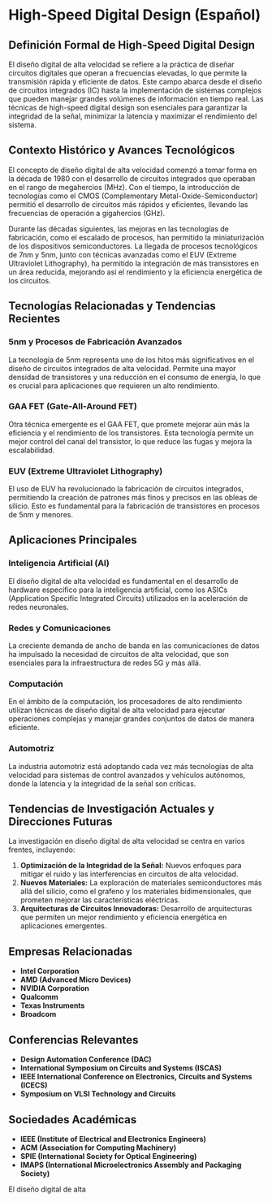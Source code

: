 # High-Speed Digital Design (Español)

## Definición Formal de High-Speed Digital Design

El diseño digital de alta velocidad se refiere a la práctica de diseñar circuitos digitales que operan a frecuencias elevadas, lo que permite la transmisión rápida y eficiente de datos. Este campo abarca desde el diseño de circuitos integrados (IC) hasta la implementación de sistemas complejos que pueden manejar grandes volúmenes de información en tiempo real. Las técnicas de high-speed digital design son esenciales para garantizar la integridad de la señal, minimizar la latencia y maximizar el rendimiento del sistema.

## Contexto Histórico y Avances Tecnológicos

El concepto de diseño digital de alta velocidad comenzó a tomar forma en la década de 1980 con el desarrollo de circuitos integrados que operaban en el rango de megahercios (MHz). Con el tiempo, la introducción de tecnologías como el CMOS (Complementary Metal-Oxide-Semiconductor) permitió el desarrollo de circuitos más rápidos y eficientes, llevando las frecuencias de operación a gigahercios (GHz).

Durante las décadas siguientes, las mejoras en las tecnologías de fabricación, como el escalado de procesos, han permitido la miniaturización de los dispositivos semiconductores. La llegada de procesos tecnológicos de 7nm y 5nm, junto con técnicas avanzadas como el EUV (Extreme Ultraviolet Lithography), ha permitido la integración de más transistores en un área reducida, mejorando así el rendimiento y la eficiencia energética de los circuitos.

## Tecnologías Relacionadas y Tendencias Recientes

### 5nm y Procesos de Fabricación Avanzados

La tecnología de 5nm representa uno de los hitos más significativos en el diseño de circuitos integrados de alta velocidad. Permite una mayor densidad de transistores y una reducción en el consumo de energía, lo que es crucial para aplicaciones que requieren un alto rendimiento.

### GAA FET (Gate-All-Around FET)

Otra técnica emergente es el GAA FET, que promete mejorar aún más la eficiencia y el rendimiento de los transistores. Esta tecnología permite un mejor control del canal del transistor, lo que reduce las fugas y mejora la escalabilidad.

### EUV (Extreme Ultraviolet Lithography)

El uso de EUV ha revolucionado la fabricación de circuitos integrados, permitiendo la creación de patrones más finos y precisos en las obleas de silicio. Esto es fundamental para la fabricación de transistores en procesos de 5nm y menores.

## Aplicaciones Principales

### Inteligencia Artificial (AI)

El diseño digital de alta velocidad es fundamental en el desarrollo de hardware específico para la inteligencia artificial, como los ASICs (Application Specific Integrated Circuits) utilizados en la aceleración de redes neuronales.

### Redes y Comunicaciones

La creciente demanda de ancho de banda en las comunicaciones de datos ha impulsado la necesidad de circuitos de alta velocidad, que son esenciales para la infraestructura de redes 5G y más allá.

### Computación

En el ámbito de la computación, los procesadores de alto rendimiento utilizan técnicas de diseño digital de alta velocidad para ejecutar operaciones complejas y manejar grandes conjuntos de datos de manera eficiente.

### Automotriz

La industria automotriz está adoptando cada vez más tecnologías de alta velocidad para sistemas de control avanzados y vehículos autónomos, donde la latencia y la integridad de la señal son críticas.

## Tendencias de Investigación Actuales y Direcciones Futuras

La investigación en diseño digital de alta velocidad se centra en varios frentes, incluyendo:

1. **Optimización de la Integridad de la Señal:** Nuevos enfoques para mitigar el ruido y las interferencias en circuitos de alta velocidad.
2. **Nuevos Materiales:** La exploración de materiales semiconductores más allá del silicio, como el grafeno y los materiales bidimensionales, que prometen mejorar las características eléctricas.
3. **Arquitecturas de Circuitos Innovadoras:** Desarrollo de arquitecturas que permiten un mejor rendimiento y eficiencia energética en aplicaciones emergentes.

## Empresas Relacionadas

- **Intel Corporation**
- **AMD (Advanced Micro Devices)**
- **NVIDIA Corporation**
- **Qualcomm**
- **Texas Instruments**
- **Broadcom**

## Conferencias Relevantes

- **Design Automation Conference (DAC)**
- **International Symposium on Circuits and Systems (ISCAS)**
- **IEEE International Conference on Electronics, Circuits and Systems (ICECS)**
- **Symposium on VLSI Technology and Circuits**

## Sociedades Académicas

- **IEEE (Institute of Electrical and Electronics Engineers)**
- **ACM (Association for Computing Machinery)**
- **SPIE (International Society for Optical Engineering)**
- **IMAPS (International Microelectronics Assembly and Packaging Society)**

El diseño digital de alta